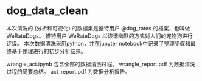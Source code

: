 # dog_data_clean
本次清洗的 (分析和可视化) 的数据集是推特用户 @dog_rates 的档案，也叫做 WeRateDogs。
推特用户 WeRateDogs 以诙谐幽默的方式对人们的宠物狗进行评级。
本次数据清洗采用python，并在jupyter notebook中记录了整理步骤和最终基于整理进行的初步分析结果。

wrangle_act.ipynb 包含全部的数据清洗过程。
wrangle_report.pdf 为数据清洗过程的简要总结。
act_report.pdf 为数据分析报告。
